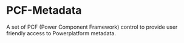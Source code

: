 # PCF-Metadata
A set of PCF (Power Component Framework) control to provide user friendly access to Powerplatform metadata.

